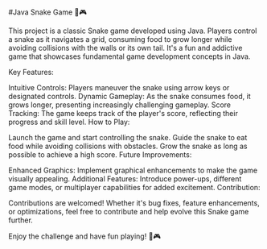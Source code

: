 #Java Snake Game 🐍🎮

This project is a classic Snake game developed using Java. Players control a snake as it navigates a grid, consuming food to grow longer while avoiding collisions with the walls or its own tail. It's a fun and addictive game that showcases fundamental game development concepts in Java.

Key Features:

Intuitive Controls: Players maneuver the snake using arrow keys or designated controls.
Dynamic Gameplay: As the snake consumes food, it grows longer, presenting increasingly challenging gameplay.
Score Tracking: The game keeps track of the player's score, reflecting their progress and skill level.
How to Play:

Launch the game and start controlling the snake.
Guide the snake to eat food while avoiding collisions with obstacles.
Grow the snake as long as possible to achieve a high score.
Future Improvements:

Enhanced Graphics: Implement graphical enhancements to make the game visually appealing.
Additional Features: Introduce power-ups, different game modes, or multiplayer capabilities for added excitement.
Contribution:

Contributions are welcomed! Whether it's bug fixes, feature enhancements, or optimizations, feel free to contribute and help evolve this Snake game further.

Enjoy the challenge and have fun playing! 🐍🎮
